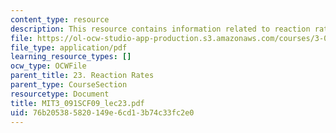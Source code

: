 ```yaml
---
content_type: resource
description: This resource contains information related to reaction rates.
file: https://ol-ocw-studio-app-production.s3.amazonaws.com/courses/3-091sc-introduction-to-solid-state-chemistry-fall-2010/76b205385820149e6cd13b74c33fc2e0_MIT3_091SCF09_lec23.pdf
file_type: application/pdf
learning_resource_types: []
ocw_type: OCWFile
parent_title: 23. Reaction Rates
parent_type: CourseSection
resourcetype: Document
title: MIT3_091SCF09_lec23.pdf
uid: 76b20538-5820-149e-6cd1-3b74c33fc2e0
---
```

